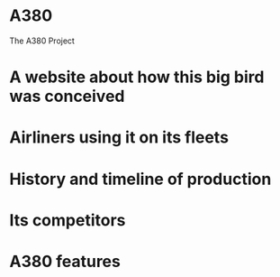 # A380
The A380 Project

# A website about how this big bird was conceived
# Airliners using it on its fleets
# History and timeline of production
# Its competitors
# A380 features